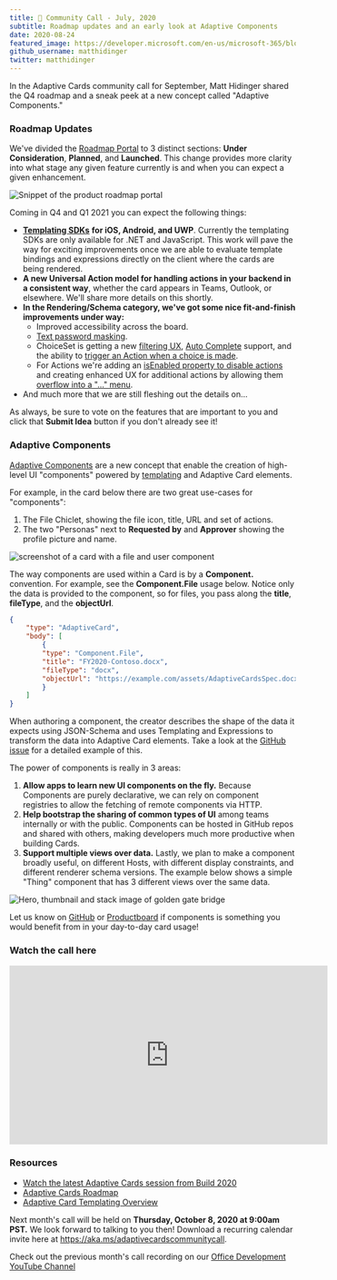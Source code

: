 ```yaml
---
title: 📣 Community Call - July, 2020 
subtitle: Roadmap updates and an early look at Adaptive Components
date: 2020-08-24
featured_image: https://developer.microsoft.com/en-us/microsoft-365/blogs/wp-content/uploads/2020/09/two-%E2%80%9CPersonas%E2%80%9D-next-to-Requested-by-and-Approver-showing-the-profile-picture-and-name..png
github_username: matthidinger
twitter: matthidinger
---
```


In the Adaptive Cards community call for September, Matt Hidinger shared the Q4 roadmap and a sneak peek at a new concept called "Adaptive Components."

### Roadmap Updates

We've divided the [Roadmap Portal](https://aka.ms/ACRoadmap) to 3 distinct sections: **Under Consideration**, **Planned**, and **Launched**. This change provides more clarity into what stage any given feature currently is and when you can expect a given enhancement.

![Snippet of the product roadmap portal](https://developer.microsoft.com/en-us/microsoft-365/blogs/wp-content/uploads/2020/09/Snippet-of-the-product-roadmap-portal-1024x401.png)

Coming in Q4 and Q1 2021 you can expect the following things:

-   [**Templating SDKs**](https://docs.microsoft.com/en-us/adaptive-cards/templating/sdk) **for iOS, Android, and UWP**. Currently the templating SDKs are only available for .NET and JavaScript. This work will pave the way for exciting improvements once we are able to evaluate template bindings and expressions directly on the client where the cards are being rendered.
-   **A new Universal Action model for handling actions in your backend in a consistent way**, whether the card appears in Teams, Outlook, or elsewhere. We'll share more details on this shortly.
-   **In the Rendering/Schema category, we've got some nice fit-and-finish improvements under way:**
    -   Improved accessibility across the board.
    -   [Text password masking](https://portal.productboard.com/adaptivecards/1-adaptive-cards-features/c/63-input-text-password-masking).
    -   ChoiceSet is getting a new [filtering UX](https://portal.productboard.com/adaptivecards/1-adaptive-cards-features/c/64-input-choiceset-search-filtering-ux-static-list-of-choices), [Auto Complete](https://portal.productboard.com/adaptivecards/1-adaptive-cards-features/c/15-input-choiceset-auto-complete) support, and the ability to [trigger an Action when a choice is made](https://portal.productboard.com/adaptivecards/1-adaptive-cards-features/c/65-input-choiceset-changeaction).
    -   For Actions we're adding an [isEnabled property to disable actions](https://portal.productboard.com/adaptivecards/1-adaptive-cards-features/c/67-action-isenabled-property) and creating enhanced UX for additional actions by allowing them [overflow into a "..." menu](https://portal.productboard.com/adaptivecards/1-adaptive-cards-features/c/58-actionset-overflow-into-a-flyout).
-   And much more that we are still fleshing out the details on...

As always, be sure to vote on the features that are important to you and click that **Submit Idea** button if you don't already see it!

### Adaptive Components

[Adaptive Components](https://github.com/microsoft/AdaptiveCards/issues/4761) are a new concept that enable the creation of high-level UI "components" powered by [templating](https://aka.ms/ACTemplating) and Adaptive Card elements.

For example, in the card below there are two great use-cases for "components":

1.  The File Chiclet, showing the file icon, title, URL and set of actions.
2.  The two "Personas" next to **Requested by** and **Approver** showing the profile picture and name.

![screenshot of a card with a file and user component](https://developer.microsoft.com/en-us/microsoft-365/blogs/wp-content/uploads/2020/09/two-"Personas"-next-to-Requested-by-and-Approver-showing-the-profile-picture-and-name..png)

The way components are used within a Card is by a **Component.<NAME>** convention. For example, see the **Component.File** usage below. Notice only the data is provided to the component, so for files, you pass along the **title**, **fileType**, and the **objectUrl**.

```json
{
	"type": "AdaptiveCard",
	"body": [
		{
		"type": "Component.File",
		"title": "FY2020-Contoso.docx",
		"fileType": "docx",
		"objectUrl": "https://example.com/assets/AdaptiveCardsSpec.docx"
		}
	]
}
```

When authoring a component, the creator describes the shape of the data it expects using JSON-Schema and uses Templating and Expressions to transform the data into Adaptive Card elements. Take a look at the [GitHub issue](https://github.com/microsoft/AdaptiveCards/issues/4761) for a detailed example of this.

The power of components is really in 3 areas:

1.  **Allow apps to learn new UI components on the fly.** Because Components are purely declarative, we can rely on component registries to allow the fetching of remote components via HTTP.
2.  **Help bootstrap the sharing of common types of UI** among teams internally or with the public. Components can be hosted in GitHub repos and shared with others, making developers much more productive when building Cards.
3.  **Support multiple views over data.** Lastly, we plan to make a component broadly useful, on different Hosts, with different display constraints, and different renderer schema versions. The example below shows a simple "Thing" component that has 3 different views over the same data.

![Hero, thumbnail and stack image of golden gate bridge](https://developer.microsoft.com/en-us/microsoft-365/blogs/wp-content/uploads/2020/09/Hero-thumbnail-and-stack-image-of-golden-gate-bridge-1024x361.png)

Let us know on [GitHub](https://github.com/microsoft/AdaptiveCards/issues/4761) or [Productboard](https://adaptivecards.productboard.com/portal/1-adaptive-cards-features/tabs/c88173a2-a3a1-4bc5-ad15-11051b3c7942/features/5478079/portal/expanded) if components is something you would benefit from in your day-to-day card usage!

### Watch the call here

<iframe width="560" height="315" title="Adaptive Cards Community Call Recording" src="https://www.youtube.com/embed/DkDfB5I8tJI" frameborder="0" allow="accelerometer; autoplay; clipboard-write; encrypted-media; gyroscope; picture-in-picture" allowfullscreen="allowfullscreen"></iframe>

### Resources

-   [Watch the latest Adaptive Cards session from Build 2020](https://aka.ms/m365sk134)
-   [Adaptive Cards Roadmap](https://aka.ms/ACRoadmap)
-   [Adaptive Card Templating Overview](https://docs.microsoft.com/en-us/adaptive-cards/templating/)

Next month's call will be held on **Thursday, October 8, 2020 at 9:00am PST.** We look forward to talking to you then! Download a recurring calendar invite here at <https://aka.ms/adaptivecardscommunitycall>.

Check out the previous month's call recording on our [Office Development YouTube Channel](https://www.youtube.com/channel/UCV_6HOhwxYLXAGd-JOqKPoQ)